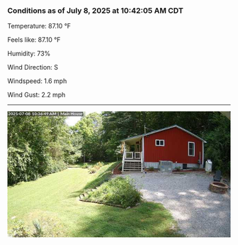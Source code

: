 ### Conditions as of July 8, 2025 at 10:42:05 AM CDT 

Temperature: 87.10 &deg;F

Feels like: 87.10 &deg;F

Humidity: 73%

Wind Direction: S

Windspeed: 1.6 mph

Wind Gust: 2.2 mph

---

<img src="./images/latest.jpeg"/>

